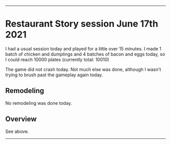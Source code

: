 
***

# Restaurant Story session June 17th 2021

I had a usual session today and played for a little over 15 minutes. I made 1 batch of chicken and dumplings and 4 batches of bacon and eggs today, so I could reach 10000 plates (currently total: 10010)

The game did not crash today. Not much else was done, although I wasn't trying to brush past the gameplay again today.

## Remodeling

No remodeling was done today.

## Overview

See above.

***

